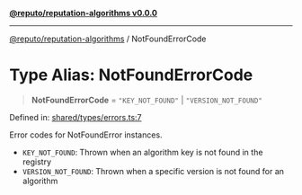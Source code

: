[**@reputo/reputation-algorithms v0.0.0**](../README.md)

***

[@reputo/reputation-algorithms](../globals.md) / NotFoundErrorCode

# Type Alias: NotFoundErrorCode

> **NotFoundErrorCode** = `"KEY_NOT_FOUND"` \| `"VERSION_NOT_FOUND"`

Defined in: [shared/types/errors.ts:7](https://github.com/TogetherCrew/reputo/blob/413a65312d2e71068be02885525ba8b64731b3a2/packages/reputation-algorithms/src/shared/types/errors.ts#L7)

Error codes for NotFoundError instances.

- `KEY_NOT_FOUND`: Thrown when an algorithm key is not found in the registry
- `VERSION_NOT_FOUND`: Thrown when a specific version is not found for an algorithm
